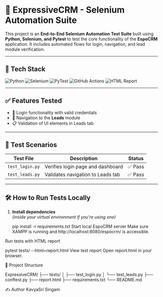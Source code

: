 # 🧪 ExpressiveCRM - Selenium Automation Suite

This project is an **End-to-End Selenium Automation Test Suite** built using **Python, Selenium, and Pytest** to test the core functionality of the **EspoCRM** application. It includes automated flows for login, navigation, and lead module verification.

---

## 🚀 Tech Stack

 ![Python](https://img.shields.io/badge/python-3.11-blue.svg?logo=python)
![Selenium](https://img.shields.io/badge/selenium-4.20.0-brightgreen.svg?logo=selenium)
![PyTest](https://img.shields.io/badge/pytest-8.1.1-yellow.svg?logo=pytest)
![GitHub Actions](https://img.shields.io/badge/CI-GitHub_Actions-blue?logo=github)
![HTML Report](https://img.shields.io/badge/report-html-orange)


---

## ✅ Features Tested

- 🔐 Login functionality with valid credentials
- 🧭 Navigation to the **Leads** module
- 📋 Validation of UI elements in Leads tab

---

## 🧪 Test Scenarios

| Test File         | Description                          | Status  |
|------------------|--------------------------------------|---------|
| `test_login.py`  | Verifies login page and dashboard    | ✅ Pass |
| `test_leads.py`  | Validates navigation to Leads tab    | ✅ Pass |

---

## 🛠️ How to Run Tests Locally

1. **Install dependencies**  
   *(inside your virtual environment if you're using one)*

   pip install -r requirements.txt
Start local EspoCRM server
Make sure XAMPP is running and http://localhost:8080/espocrm/ is accessible.

Run tests with HTML report

pytest tests/ --html=report.html
View test report
Open report.html in your browser.

📂 Project Structure

ExpressiveCRM/
├── tests/
│   ├── test_login.py
│   └── test_leads.py
├── conftest.py
├── report.html
├── requirements.txt
└── README.md

✍️ Author
KavyaSri Singam

